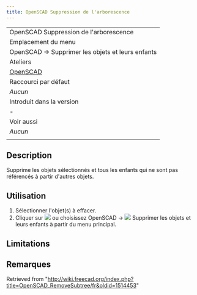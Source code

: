 ```yaml
---
title: OpenSCAD Suppression de l'arborescence
---
```

|  |
| --- |
| OpenSCAD Suppression de l'arborescence |
| Emplacement du menu |
| OpenSCAD → Supprimer les objets et leurs enfants |
| Ateliers |
| [OpenSCAD](/OpenSCAD_Workbench/fr "OpenSCAD Workbench/fr") |
| Raccourci par défaut |
| *Aucun* |
| Introduit dans la version |
| - |
| Voir aussi |
| *Aucun* |
|  |

## Description

Supprime les objets sélectionnés et tous les enfants qui ne sont pas référencés à partir d'autres objets.

## Utilisation

1. Sélectionner l'objet(s) à effacer.
2. Cliquer sur ![](/images/OpenSCAD_RemoveSubtree.svg) ou choisissez OpenSCAD → ![](/images/OpenSCAD_RemoveSubtree.svg) Supprimer les objets et leurs enfants à partir du menu principal.

## Limitations

## Remarques

Retrieved from "<http://wiki.freecad.org/index.php?title=OpenSCAD_RemoveSubtree/fr&oldid=1514453>"
